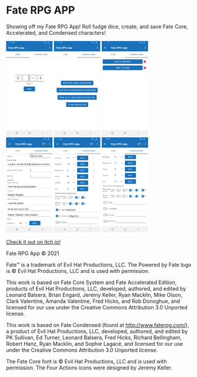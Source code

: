# Fate RPG APP
Showing off my Fate RPG App! Roll fudge dice, create, and save Fate Core, Accelerated, and Condensed characters!

<div>
  <img src="/img/dice_roller.jpg" width=25% alt="Dice roller"/>
  <img src="/img/character_options.jpg" width=25% alt="Character options"/>
  <img src="/img/load_characters.jpg" width=25% alt="Load characters"/>
  <img src="/img/Rob_the_Gob.jpg" width=25% alt="Rob the Gob, a character"/>
  <img src="/img/skills_and_stress_(Core).jpg" width=25% alt="Skills and stress (Core)"/>
  <img src="/img/skills_and_stress_(Condensed).jpg" width=25% alt="Skills and stress (Condensed)"/>
</div>

[Check it out on itch.io!](https://someguy590.itch.io/fate-rpg-app)

Fate RPG App © 2021

Fate™ is a trademark of Evil Hat Productions, LLC. The Powered by Fate logo is © Evil Hat Productions, LLC and is used with permission.

This work is based on Fate Core System and Fate Accelerated Edition, products of Evil Hat Productions, LLC, developed, authored, and edited by Leonard Balsera, Brian Engard, Jeremy Keller, Ryan Macklin, Mike Olson, Clark Valentine, Amanda Valentine, Fred Hicks, and Rob Donoghue, and licensed for our use under the Creative Commons Attribution 3.0 Unported license.

This work is based on Fate Condensed (found at http://www.faterpg.com/), a product of Evil Hat Productions, LLC, developed, authored, and edited by PK Sullivan, Ed Turner, Leonard Balsera, Fred Hicks, Richard Bellingham, Robert Hanz, Ryan Macklin, and Sophie Lagacé, and licensed for our use under the Creative Commons Attribution 3.0 Unported license.

The Fate Core font is © Evil Hat Productions, LLC and is used with permission. The Four Actions icons were designed by Jeremy Keller.
